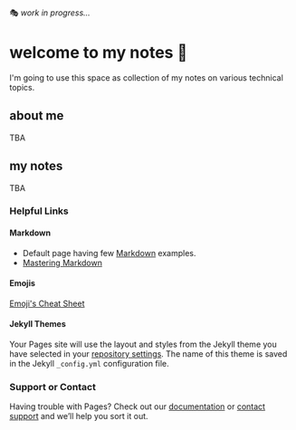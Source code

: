 :performing_arts: _work in progress..._
# welcome to my notes :notebook_with_decorative_cover:

I'm going to use this space as collection of my notes on various technical topics.

## about me
TBA

## my notes
TBA




### Helpful Links
#### Markdown
- Default page having few [Markdown](https://github.com/dmishra299/mynotes/blob/gh-pages/default_index_backup.md) examples.
- [Mastering Markdown](https://guides.github.com/features/mastering-markdown/)

#### Emojis
[Emoji's Cheat Sheet](https://github.com/ikatyang/emoji-cheat-sheet/blob/master/README.md)

#### Jekyll Themes

Your Pages site will use the layout and styles from the Jekyll theme you have selected in your [repository settings](https://github.com/dmishra299/mynotes/settings/pages). The name of this theme is saved in the Jekyll `_config.yml` configuration file.



### Support or Contact

Having trouble with Pages? Check out our [documentation](https://docs.github.com/categories/github-pages-basics/) or [contact support](https://support.github.com/contact) and we’ll help you sort it out.
